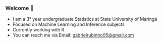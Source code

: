 ### Welcome 👋


- I am a 3° year undergraduate Statistics at State University of Maringá
- Focused on Machine Learning and Inference subjects 
- Currently working with R
- You can reach me via Email: gabrielrubinho05@gmail.com
